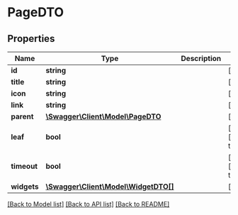 # PageDTO

## Properties
Name | Type | Description | Notes
------------ | ------------- | ------------- | -------------
**id** | **string** |  | [optional] 
**title** | **string** |  | [optional] 
**icon** | **string** |  | [optional] 
**link** | **string** |  | [optional] 
**parent** | [**\Swagger\Client\Model\PageDTO**](PageDTO.md) |  | [optional] 
**leaf** | **bool** |  | [optional] [default to false]
**timeout** | **bool** |  | [optional] [default to false]
**widgets** | [**\Swagger\Client\Model\WidgetDTO[]**](WidgetDTO.md) |  | [optional] 

[[Back to Model list]](../../README.md#documentation-for-models) [[Back to API list]](../../README.md#documentation-for-api-endpoints) [[Back to README]](../../README.md)


